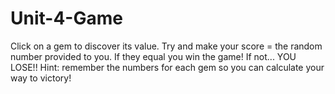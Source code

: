 # Unit-4-Game
Click on a gem to discover its value.
Try and make your score = the random number provided to you.
If they equal you win the game!
If not... YOU LOSE!!
Hint: remember the numbers for each gem so you can calculate your way to victory!
